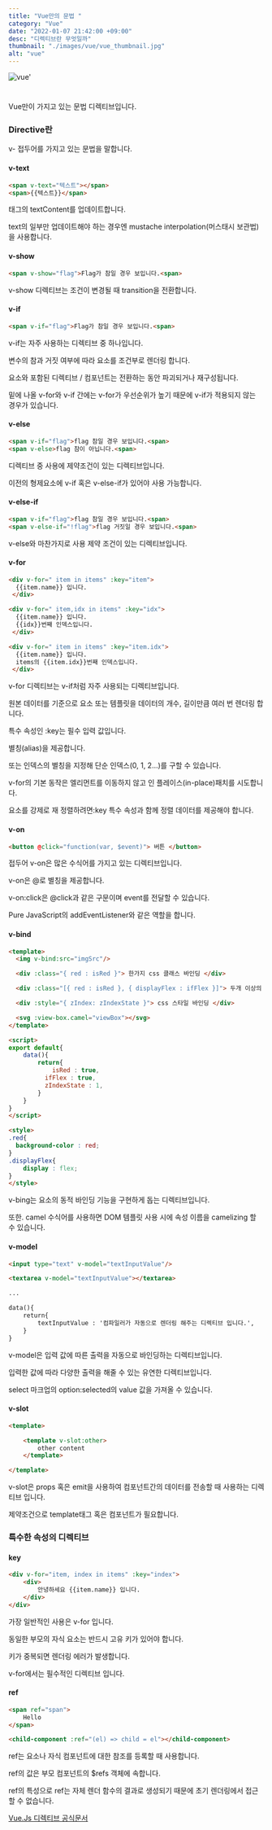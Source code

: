 ```yaml
---
title: "Vue만의 문법 "
category: "Vue"
date: "2022-01-07 21:42:00 +09:00"
desc: "디렉티브란 무엇일까"
thumbnail: "./images/vue/vue_thumbnail.jpg"
alt: "vue"
---
```


![vue'](https://user-images.githubusercontent.com/85836879/170812108-41de980d-4454-401f-8929-60521b13bf58.png)
#

Vue만이 가지고 있는 문법 디렉티브입니다.

### Directive란
v- 접두어를 가지고 있는 문법을 말합니다.

#### v-text
```html
<span v-text="텍스트"></span>
<span>{{텍스트}}</span>
```

태그의 textContent를 업데이트합니다.
  
text의 일부만 업데이트해야 하는 경우엔 mustache interpolation(머스태시 보관법)을 사용합니다.
    
#### v-show
```html
<span v-show="flag">Flag가 참일 경우 보입니다.<span>
```

v-show 디렉티브는 조건이 변경될 때 transition을 전환합니다.

#### v-if
```html
<span v-if="flag">Flag가 참일 경우 보입니다.<span>
```

v-if는 자주 사용하는 디렉티브 중 하나입니다.

변수의 참과 거짓 여부에 따라 요소를 조건부로 렌더링 합니다.

요소와 포함된 디렉티브 / 컴포넌트는 전환하는 동안 파괴되거나 재구성됩니다.
  
밑에 나올 v-for와 v-if 간에는 v-for가 우선순위가 높기 때문에 v-if가 적용되지 않는 경우가 있습니다.

#### v-else
```html
<span v-if="flag">flag 참일 경우 보입니다.<span>
<span v-else>flag 참이 아닙니다.<span>
```

디렉티브 중 사용에 제약조건이 있는 디렉티브입니다.

이전의 형제요소에 v-if 혹은 v-else-if가 있어야 사용 가능합니다.

#### v-else-if
```html
<span v-if="flag">flag 참일 경우 보입니다.<span>
<span v-else-if="!flag">flag 거짓일 경우 보입니다.<span>
```

v-else와 마찬가지로 사용 제약 조건이 있는 디렉티브입니다.

#### v-for
```html
<div v-for=" item in items" :key="item">
  {{item.name}} 입니다.
 </div>

<div v-for=" item,idx in items" :key="idx">
  {{item.name}} 입니다.
  {{idx}}번째 인덱스입니다.
 </div>

<div v-for=" item in items" :key="item.idx">
  {{item.name}} 입니다.
  items의 {{item.idx}}번째 인덱스입니다.
 </div>
```
v-for 디렉티브는 v-if처럼 자주 사용되는 디렉티브입니다.
  
원본 데이터를 기준으로 요소 또는 템플릿을 데이터의 개수, 길이만큼 여러 번 렌더링 합니다.

특수 속성인 :key는 필수 입력 값입니다.

별칭(alias)을 제공합니다.

또는 인덱스의 별칭을 지정해 단순 인덱스(0, 1, 2...)를 구할 수 있습니다.

v-for의 기본 동작은 엘리먼트를 이동하지 않고 인 플레이스(in-place)패치를 시도합니다.

요소를 강제로 재 정렬하려면:key 특수 속성과 함께 정렬 데이터를 제공해야 합니다.

#### v-on
```html
<button @click="function(var, $event)"> 버튼 </button>
```
접두어 v-on은 많은 수식어를 가지고 있는 디렉티브입니다.

v-on은 @로 별칭을 제공합니다.

v-on:click은 @click과 같은 구문이며 event를 전달할 수 있습니다.

Pure JavaScript의 addEventListener와 같은 역할을 합니다.

#### v-bind
```html
<template>
  <img v-bind:src="imgSrc"/>

  <div :class="{ red : isRed }"> 한가지 css 클래스 바인딩 </div>

  <div :class="[{ red : isRed }, { displayFlex : ifFlex }]"> 두개 이상의 바인딩</div>

  <div :style="{ zIndex: zIndexState }"> css 스타일 바인딩 </div>

  <svg :view-box.camel="viewBox"></svg>
</template>

<script>
export default{
	data(){
    	return{
        	isRed : true,
          ifFlex : true,
          zIndexState : 1,
        }
    }
}
</script>

<style>
.red{
  background-color : red;
}
.displayFlex{
	display : flex;
}
</style>
```

v-bing는 요소의 동적 바인딩 기능을 구현하게 돕는 디렉티브입니다.

또한. camel 수식어를 사용하면 DOM 템플릿 사용 시에 속성 이름을 camelizing 할 수 있습니다.

#### v-model
```html
<input type="text" v-model="textInputValue"/>

<textarea v-model="textInputValue"></textarea>

...

data(){
	return{
    	textInputValue : '컴파일러가 자동으로 렌더링 해주는 디렉티브 입니다.',
    }
}
```
v-model은 입력 값에 따른 출력을 자동으로 바인딩하는 디렉티브입니다.

입력한 값에 따라 다양한 출력을 해줄 수 있는 유연한 디렉티브입니다.

select 마크업의 option:selected의 value 값을 가져올 수 있습니다.

#### v-slot
```html
<template>

	<template v-slot:other>
    	other content
    </template>

</template>
```
v-slot은 props 혹은 emit을 사용하여 컴포넌트간의 데이터를 전송할 때 사용하는 디렉티브 입니다.

제약조건으로 template태그 혹은 컴포넌트가 필요합니다.

### 특수한 속성의 디렉티브

#### key
```html
<div v-for="item, index in items" :key="index">
	<div>
    	안녕하세요 {{item.name}} 입니다.
    </div>
</div>
```

가장 일반적인 사용은 v-for 입니다.

동일한 부모의 자식 요소는 반드시 고유 키가 있어야 합니다.

키가 중복되면 렌더링 에러가 발생합니다.

v-for에서는 필수적인 디렉티브 입니다.

#### ref
```html
<span ref="span">
	Hello
</span>

<child-component :ref="(el) => child = el"></child-component>
```
ref는 요소나 자식 컴포넌트에 대한 참조를 등록할 때 사용합니다.

ref의 값은 부모 컴포넌트의 $refs 객체에 속합니다.

ref의 특성으로 ref는 자체 렌더 함수의 결과로 생성되기 때문에 초기 렌더링에서 접근할 수 없습니다.

[Vue.Js 디렉티브 공식문서](https://v3.ko.vuejs.org/api/directives.html)